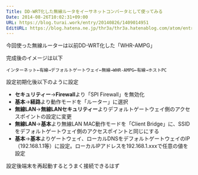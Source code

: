 ```yaml
---
Title: DD-WRT化した無線ルータをイーサネットコンバータとして使ってみる
Date: 2014-08-26T10:02:31+09:00
URL: https://blog.turai.work/entry/20140826/1409014951
EditURL: https://blog.hatena.ne.jp/thr3a/thr3a.hatenablog.com/atom/entry/12921228815731301457
---
```


今回使った無線ルーターは以前DD-WRT化した「WHR-AMPG」

完成後のイメージは以下
```
インターネット←有線→デフォルトゲートウェイ←無線→WHR-AMPG←有線→ホストPC
```
設定初期化後以下のように設定

- **セキュリティー**→**Firewall**より「SPI Firewall」を無効化
- **基本**→**経路**より動作モードを「ルーター」に選択
- **無線LAN**→**無線LANセキュリティー**よりデフォルトゲートウェイ側のアクセスポイントの設定に変更
- **無線LAN**→**基本**より無線LAN MAC動作モードを「Client Bridge」に、SSIDをデフォルトゲートウェイ側のアクセスポイントと同じにする
- **基本**→**基本**よりゲートウェイ、ローカルDNSをデフォルトゲートウェイのIP（192.168.1.1等）に設定。ローカルIPアドレスを192.168.1.xxxで任意の値を設定

設定後端末を再起動するとうまく接続できるはず
